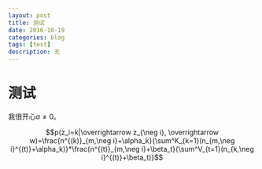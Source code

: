 ```yaml
--- 
layout: post 
title: 测试
date: 2016-10-19 
categories: blog 
tags: [test] 
description: 无 
--- 
```


# 测试

我很开心$a \ne 0$。

$$p(z_i=k|\overrightarrow z_{\neg i}, \overrightarrow w)=\frac{n^{(k)}_{m,\neg i}+\alpha_k}{\sum^K_{k=1}(n_{m,\neg i}^{(t)}+\alpha_k)}*\frac{n^{(t)}_{m,\neg i}+\beta_t}{\sum^V_{t=1}(n_{k,\neg i}^{(t)}+\beta_t)}$$
